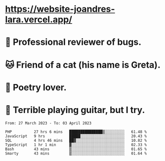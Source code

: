 # https://website-joandres-lara.vercel.app/
# 🐛 Professional reviewer of bugs.
# 🐱 Friend of a cat (his name is Greta).
# 📜 Poetry lover.
# 🎸 Terrible playing guitar, but I try.

<!--START_SECTION:waka-->

```text
From: 27 March 2023 - To: 03 April 2023

PHP          27 hrs 6 mins   ███████████████▒░░░░░░░░░   61.48 %
JavaScript   9 hrs           █████░░░░░░░░░░░░░░░░░░░░   20.43 %
SQL          4 hrs 46 mins   ██▓░░░░░░░░░░░░░░░░░░░░░░   10.82 %
TypeScript   1 hr 1 min      ▓░░░░░░░░░░░░░░░░░░░░░░░░   02.33 %
Bash         43 mins         ▒░░░░░░░░░░░░░░░░░░░░░░░░   01.65 %
Smarty       43 mins         ▒░░░░░░░░░░░░░░░░░░░░░░░░   01.64 %
```

<!--END_SECTION:waka-->
